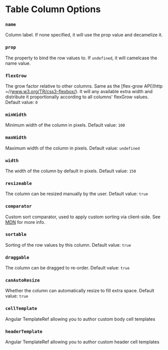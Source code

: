# Table Column Options

### `name`
Column label. If none specified, it will use the prop value and decamelize it.

### `prop`
The property to bind the row values to. If `undefined`, it will camelcase the name value.

### `flexGrow`
The grow factor relative to other columns. Same as the [flex-grow API](http =//www.w3.org/TR/css3-flexbox/). 
It will any available extra width and distribute it proportionally according to all columns' flexGrow values. Default value: `0`

### `minWidth`
Minimum width of the column in pixels. Default value: `100`

### `maxWidth`
Maximum width of the column in pixels. Default value: `undefined`

### `width`
The width of the column by default in pixels. Default value: `150`

### `resizeable`
The column can be resized manually by the user. Default value: `true`

### `comparator`
Custom sort comparator, used to apply custom sorting via client-side. See 
[MDN](https://developer.mozilla.org/en-US/docs/Web/JavaScript/Reference/Global_Objects/Array/sort) for more info.

### `sortable`
Sorting of the row values by this column. Default value: `true`

### `draggable`
The column can be dragged to re-order. Default value: `true`

### `canAutoResize`
Whether the column can automatically resize to fill extra space. Default value: `true`

### `cellTemplate`
Angular TemplateRef allowing you to author custom body cell templates

### `headerTemplate`
Angular TemplateRef allowing you to author custom header cell templates
